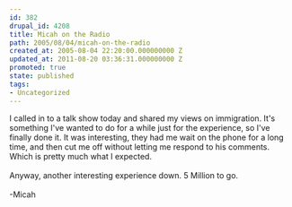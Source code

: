```yaml
---
id: 382
drupal_id: 4208
title: Micah on the Radio
path: 2005/08/04/micah-on-the-radio
created_at: 2005-08-04 22:20:00.000000000 Z
updated_at: 2011-08-20 03:36:31.000000000 Z
promoted: true
state: published
tags:
- Uncategorized
---
```

I called in to a talk show today and shared my views on immigration. It's something I've wanted to do for a while just for the experience, so I've finally done it. It was interesting, they had me wait on the phone for a long time, and then cut me off without letting me respond to his comments. Which is pretty much what I expected.<br /><br />Anyway, another interesting experience down. 5 Million to go.<br /><br />-Micah
